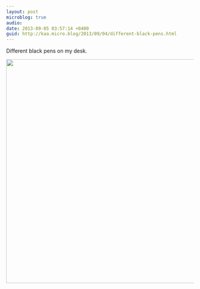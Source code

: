 ```yaml
---
layout: post
microblog: true
audio: 
date: 2013-09-05 03:57:14 +0400
guid: http://kaa.micro.blog/2013/09/04/different-black-pens.html
---
```

Different black pens on my desk.

<img src="http://www.kaa.bz/uploads/2018/16dad46175.jpg" width="600" height="600" />
